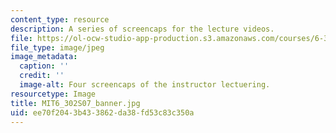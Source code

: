 ```yaml
---
content_type: resource
description: A series of screencaps for the lecture videos.
file: https://ol-ocw-studio-app-production.s3.amazonaws.com/courses/6-302-feedback-systems-spring-2007/ee70f2043b433862da38fd53c83c350a_MIT6_302_S07_banner.jpg
file_type: image/jpeg
image_metadata:
  caption: ''
  credit: ''
  image-alt: Four screencaps of the instructor lectuering.
resourcetype: Image
title: MIT6_302S07_banner.jpg
uid: ee70f204-3b43-3862-da38-fd53c83c350a
---
```

